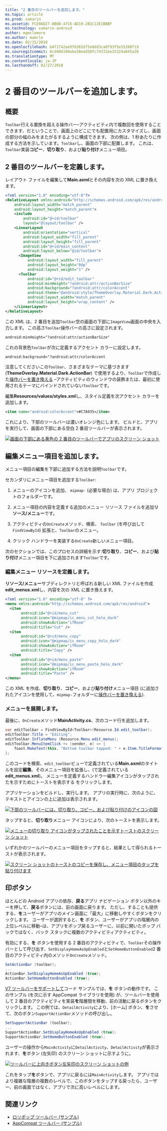 ```yaml
---
title: "2 番目のツールバーを追加します。"
ms.topic: article
ms.prod: xamarin
ms.assetid: FCE0AD27-8B6B-47C6-AD19-2B1C12E1BBBF
ms.technology: xamarin-android
author: mgmclemore
ms.author: mamcle
ms.date: 02/15/2018
ms.openlocfilehash: b471742ae9fb365d75e8dd3ca0f93f5e55208f19
ms.sourcegitcommit: 6cd40d190abe38edd50fc74331be15324a845a28
ms.translationtype: MT
ms.contentlocale: ja-JP
ms.lasthandoff: 02/27/2018
---
```

# <a name="adding-a-second-toolbar"></a>2 番目のツールバーを追加します。

<a name="overview" />

## <a name="overview"></a>概要 

`Toolbar`行える置換を超える操作バー&ndash;アクティビティ内で複数回を使用することできます、だということで、画面上のどこにでも配置用にカスタマイズし、画面の部分の幅のみをまたがるするように構成できます。 次の例は、1 秒あたりに作成する方法を示しています。`Toolbar`し、画面の下部に配置します。 これは、`Toolbar`実装**コピー**、**切り取り**、および**貼り付け**メニュー項目。 

<a name="define_second" />

## <a name="define-the-second-toolbar"></a>2 番目のツールバーを定義します。 

レイアウト ファイルを編集して**Main.axml**とその内容を次の XML に置き換えます。

```xml
<?xml version="1.0" encoding="utf-8"?>
<RelativeLayout xmlns:android="http://schemas.android.com/apk/res/android"
    android:layout_width="match_parent"
    android:layout_height="match_parent">
    <include
        android:id="@+id/toolbar"
        layout="@layout/toolbar" />
    <LinearLayout
        android:orientation="vertical"
        android:layout_width="fill_parent"
        android:layout_height="fill_parent"
        android:id="@+id/main_content"
        android:layout_below="@id/toolbar">
      <ImageView
          android:layout_width="fill_parent"
          android:layout_height="0dp"
          android:layout_weight="1" />
      <Toolbar
          android:id="@+id/edit_toolbar"
          android:minHeight="?android:attr/actionBarSize"
          android:background="?android:attr/colorAccent"
          android:theme="@android:style/ThemeOverlay.Material.Dark.ActionBar"
          android:layout_width="match_parent"
          android:layout_height="wrap_content" />
    </LinearLayout>
</RelativeLayout>
```

この XML は、2 番目を追加`Toolbar`空の画面の下部に`ImageView`画面の中央を入力します。 この高さ`Toolbar`操作バーの高さに設定されます。 

```xml
android:minHeight="?android:attr/actionBarSize"
```

これの背景色`Toolbar`が次に定義するアクセント カラーに設定します。

```xml
android:background="?android:attr/colorAccent
```

注意してくださいこの`Toolbar`、さまざまなテーマに基づきます (**ThemeOverlay.Material.Dark.ActionBar**) で使用するより、`Toolbar`で作成した[操作バーを置き換える](~/android/user-interface/controls/tool-bar/replacing-the-action-bar.md) &ndash;アクティビティのウィンドウの装飾または、最初に使用されるテーマにバインドされていない`Toolbar`です。

編集**Resources/values/styles.xml**し、スタイル定義を次アクセント カラーを追加します。 

```xml
<item name="android:colorAccent">#C7A935</item>
```

これにより、下部のツールバーは濃いオレンジ色にします。 ビルドと、アプリを実行して、画面の下部にある空白 2 番目ツールバーが表示されます。 

[![画面の下部にある黄色の 2 番目のツールバーでアプリのスクリーン ショット](adding-a-second-toolbar-images/01-second-toolbar-sml.png)](adding-a-second-toolbar-images/01-second-toolbar.png)


<a name="second_menus" />
 
## <a name="add-edit-menu-items"></a>編集メニュー項目を追加します。 

メニュー項目の編集を下部に追加する方法を説明`Toolbar`です。 

セカンダリにメニュー項目を追加する`Toolbar`: 

1.  メニューのアイコンを追加、 `mipmap-` (必要な場合) は、アプリ プロジェクトのフォルダーです。

2.  メニュー項目の内容を定義する追加のメニュー リソース ファイルを追加**リソース/メニュー**です。 

3.  アクティビティの`OnCreate`メソッド、検索、 `Toolbar` (を呼び出して`FindViewById`) 拡張と、`Toolbar`のメニュー。

4.  クリック ハンドラーを実装する`OnCreate`新しいメニュー項目。 

次のセクションでは、このプロセスの詳細を示す:**切り取り**、**コピー**、および**貼り付け**メニュー項目を下に追加されます`Toolbar`です。 


<a name="second_resource" />

### <a name="define-the-edit-menu-resource"></a>編集メニュー リソースを定義します。

**リソース/メニュー**サブディレクトリと呼ばれる新しい XML ファイルを作成**edit_menus.xml**し、内容を次の XML に置き換えます。

```xml
<?xml version="1.0" encoding="utf-8" ?>
<menu xmlns:android="http://schemas.android.com/apk/res/android">
  <item
       android:id="@+id/menu_cut"
       android:icon="@mipmap/ic_menu_cut_holo_dark"
       android:showAsAction="ifRoom"
       android:title="Cut" />
  <item
       android:id="@+id/menu_copy"
       android:icon="@mipmap/ic_menu_copy_holo_dark"
       android:showAsAction="ifRoom"
       android:title="Copy" />
  <item
       android:id="@+id/menu_paste"
       android:icon="@mipmap/ic_menu_paste_holo_dark"
       android:showAsAction="ifRoom"
       android:title="Paste" />
</menu>
```

この XML を作成、**切り取り**、**コピー**、および**貼り付け**メニュー項目 (に追加されたアイコンを使用して、`mipmap-`フォルダーに[操作バーを置き換える](~/android/user-interface/controls/tool-bar/replacing-the-action-bar.md)).


<a name="inflate_menus" />

### <a name="inflate-the-menus"></a>メニューを展開します。

最後に、`OnCreate`メソッド**MainActivity.cs**、次のコード行を追加します。 

```csharp
var editToolbar = FindViewById<Toolbar>(Resource.Id.edit_toolbar);
editToolbar.Title = "Editing";
editToolbar.InflateMenu (Resource.Menu.edit_menus);
editToolbar.MenuItemClick += (sender, e) => {
    Toast.MakeText(this, "Bottom toolbar tapped: " + e.Item.TitleFormatted, ToastLength.Short).Show();
};
```

このコードを検索、`edit_toolbar`ビューで定義されている**Main.axml**のタイトルを設定**編集**、そのメニュー項目を拡張し、(で定義されている**edit_menus.xml**)。 メニューを定義するハンドラー編集アイコンがタップされたを示すためにトーストを表示する をクリックします。 

アプリケーションをビルドし、実行します。 アプリの実行時に、次のように、テキストとアイコンの上に追加は表示されます。 

[![下部のツールバーには、切り取り、コピー、および貼り付けのアイコンの図](adding-a-second-toolbar-images/02-bottom-toolbar-sml.png)](adding-a-second-toolbar-images/02-bottom-toolbar.png)

タップすると、**切り取り**メニュー アイコンにより、次のトーストを表示します。 

[![メニューの切り取り アイコンがタップされたことを示すトーストのスクリーン ショット](adding-a-second-toolbar-images/03-bottom-tapped-sml.png)](adding-a-second-toolbar-images/03-bottom-tapped.png)

いずれかのツールバーのメニュー項目をタップすると、結果として得られるトーストが表示されます。 

[![スクリーン ショットのトーストのコピーを保存し、メニュー項目のタップを貼り付けます](adding-a-second-toolbar-images/04-menu-action-sml.png)](adding-a-second-toolbar-images/04-menu-action.png)


<a name="up_button" />

## <a name="the-up-button"></a>印ボタン 

ほとんどの Android アプリの依存、**戻る**アプリ ナビゲーション ボタン以外のキーを押して、**戻る**ボタンには、前の画面に戻ります。
ただし、することも提供する、**を**ユーザーがアプリのメイン画面に「最大」に移動しやすくボタンをクリックします。 ユーザーが選択すると、**を** ボタン、ユーザーがアプリの階層内の上位レベルに移動&ndash;は、アプリをポップ戻るユーザーに、以前に開いたポップ バックではなく、バック スタックに複数のアクティビティアクティビティ。 

有効にする、**を** ボタンを使用する 2 番目のアクティビティで、`Toolbar`その操作バーとして呼び出す、`SetDisplayHomeAsUpEnabled`と`SetHomeButtonEnabled`2 番目のアクティビティ内のメソッド`OnCreate`メソッド。

```csharp
SetActionBar (toolbar);
...
ActionBar.SetDisplayHomeAsUpEnabled (true);
ActionBar.SetHomeButtonEnabled (true);
```

[V7 ツールバーをサポートして](https://developer.xamarin.com/samples/monodroid/Supportv7/AppCompat/Toolbar/)コード サンプルでは、**を** ボタンの動作です。 このサンプル (を次に示す AppCompat ライブラリを使用) が、ツールバーを使用して 2 番目のアクティビティを実装**を**階層間を移動、前の活動に戻るボタンをクリックします。 この例では、`DetailActivity`により、[ホーム] ボタン、**を**させて、次のボタン`SupportActionBar`メソッドの呼び出し。 

```csharp
SetSupportActionBar (toolbar);
...
SupportActionBar.SetDisplayHomeAsUpEnabled (true);
SupportActionBar.SetHomeButtonEnabled (true);
```

ユーザーの操作から`MainActivity`に`DetailActivity`、`DetailActivity`が表示されます、**を**ボタン (左矢印) のスクリーン ショットに示すように。

[![ツールバーに上向きボタン左矢印のスクリーン ショットの例](adding-a-second-toolbar-images/05-up-button-sml.png)](adding-a-second-toolbar-images/05-up-button.png)

これをタップ**を**ボタンで、アプリに戻るには`MainActivity`します。 アプリではより複雑な階層の複数のレベルで、このボタンをタップする戻ったら、ユーザー、前の画面ではなく、アプリで次に高いレベルにします。 



## <a name="related-links"></a>関連リンク

- [ロリポップ ツールバー (サンプル)](https://developer.xamarin.com/samples/monodroid/android5.0/Toolbar/)
- [AppCompat ツールバー (サンプル)](https://developer.xamarin.com/samples/monodroid/Supportv7/AppCompat/Toolbar/)
